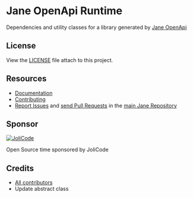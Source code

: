 # Jane OpenApi Runtime

Dependencies and utility classes for a library generated by [Jane OpenApi](https://github.com/janephp/open-api)

## License

View the [LICENSE](LICENSE) file attach to this project.

## Resources

 * [Documentation](http://jane.readthedocs.io/en/latest/)
 * [Contributing](https://github.com/janephp/janephp/blob/master/CONTRIBUTING.md)
 * [Report Issues](https://github.com/janephp/janephp/issues) and [send Pull Requests](https://github.com/janephp/janephp/pulls) 
 in the [main Jane Repository](https://github.com/janephp/janephp)
 
## Sponsor

[![JoliCode](https://jolicode.com/images/logo.svg)](https://jolicode.com)

Open Source time sponsored by JoliCode

## Credits

* [All contributors](https://github.com/jolicode/jane/graphs/contributors)
* Update abstract class
